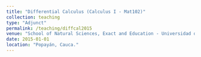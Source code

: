 ```yaml
---
title: "Differential Calculus (Calculus I - Mat102)"
collection: teaching
type: "Adjunct"
permalink: /teaching/diffcal2015
venue: "School of Natural Sciences, Exact and Education - Universidad del Cauca"
date: 2015-01-01
location: "Popayán, Cauca."
---
```



